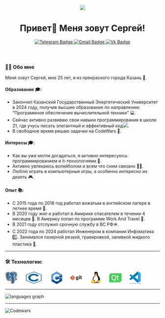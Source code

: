 <div id="header" align="center">
   <img src="https://media.giphy.com/media/Dh5q0sShxgp13DwrvG/giphy.gif" width="600"/>
</div>

<h1 align="center">Привет👋 Меня зовут Сергей!</h1>

<div id="badges" align="center">
   <a href="https://t.me/sergey_bugrov">
   <img src="https://img.shields.io/badge/Telegram-blue?style=for-the-badge&logo=Telegram&logoColor=white" alt="Telegram Badge"/>
      </a>
   <a href="mailto:yourserggic1@gmail.com">
   <img src="https://img.shields.io/badge/Email-red?style=for-the-badge&logo=Gmail&logoColor=white" alt="Gmail Badge"/>
   </a>
   <a href="https://vk.com/yoursergic">
   <img src="https://img.shields.io/badge/-Vkontakte-003f5c?style=for-the-badge&logo=Vk" alt="Vk Badge"/>
   </a>
</div>
<div align="center">

###

  <img src="https://komarev.com/ghpvc/?username=yoursergic1&style=flat-square&color=blue" alt=""/>
</div>

###

<h3 align="left">👩‍💻  Обо мне</h3>

Меня зовут Сергей, мне 25 лет, я из прекрасного города Казань 🌆.  
<h4 align="left">Образование 🎓:</h4>

- Закончил Казанский Государственный Энергетический Университет в 2024 году, получив высшее образование по направлению "Программное обеспечение вычислительной техники" 💻.
- Сейчас активно развиваю свои навыки программирования в школе 21, где учусь писать элегантный и эффективный код<img src="https://media.giphy.com/media/WUlplcMpOCEmTGBtBW/giphy.gif" width="30">.
- В свободное вркмя решаю задачки на CodeWars 🧮.

<h4 align="left">Интересы 🎓:</h4>

- Как вы уже могли догадаться, я активно интересуюсь программированием и it-технологиями 🤖.
- Активно увлекаюсь волейболом и всем что сним связано 🏐🥇.
- Люблю играть в компьютерные игры, а особенно интересно их деалть 🎮. 

<h4 align="left">Опыт 📚:</h4>

- С 2015 года по 2018 год работал вожатым в английском лагере в летнее время 🌄.
- В 2020 году жил и работал в Амирике спасателем в течении 4 месяцев 🛟. В Америку попал по программе Work And Travel 🗽.
- В 2021 году отслужил срочную службу в ВС РФ🪖.
- С 2022 года по 2024 работал Инженером в компании Инфоматика 1️⃣. Занимался лазерной резкой, гравировкой, заливкой жидкого пластика 🚧.

---

<h3 align="left">🛠 Технологии:</h3>

<div align="left">
   <img src="https://github.com/devicons/devicon/blob/master/icons/postgresql/postgresql-original.svg" title="PSQL"  alt="PSQL" width="40" height="40"/>&nbsp;
   <img width="12" />
   <img src="https://github.com/devicons/devicon/blob/master/icons/c/c-line.svg" title="С"  alt="С" width="60" height="40"/>&nbsp;
   <img width="12" />
   <img src="https://github.com/devicons/devicon/blob/master/icons/cplusplus/cplusplus-original.svg" title="Сplusplus"  alt="Сplusplus" width="40" height="40"/>&nbsp;
   <img width="12" />
   <img src="https://github.com/devicons/devicon/blob/master/icons/git/git-original-wordmark.svg" title="git"  alt="git" width="40" height="40"/>&nbsp;
   <img width="12" />
   <img src="https://github.com/devicons/devicon/blob/master/icons/linux/linux-original.svg" title="linux"  alt="linux" width="40" height="40"/>&nbsp;
   <img width="12" />
   <img src="https://github.com/devicons/devicon/blob/master/icons/qt/qt-original.svg" title="qt"  alt="qt" width="40" height="40"/>&nbsp;
   <img width="12" />
   <img src="https://github.com/devicons/devicon/blob/master/icons/vscode/vscode-original-wordmark.svg" title="vscode"  alt="vscode" width="40" height="40"/>&nbsp;
</div>

---


<img src="https://github-readme-stats.vercel.app/api/top-langs?username=yoursergic1&locale=en&hide_title=false&layout=compact&card_width=320&langs_count=5&hide_border=false&order=2" height="250" alt="languages graph"  />


---


  ![Codewars](https://github.r2v.ch/codewars?user=YourSergic1&hide_clan=true&theme=purple_dark&top_languages=true)
